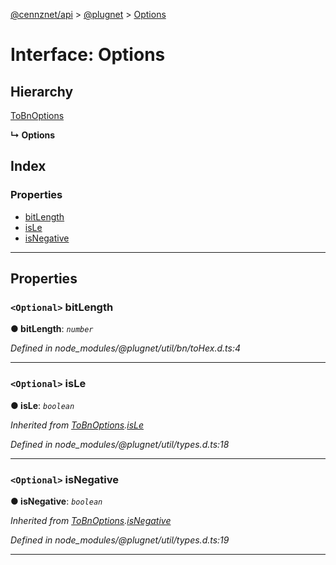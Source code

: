 [@cennznet/api](../README.md) > [@plugnet](../modules/_plugnet.md) > [Options](../interfaces/_plugnet.options-1.md)

# Interface: Options

## Hierarchy

 [ToBnOptions](_plugnet.tobnoptions.md)

**↳ Options**

## Index

### Properties

* [bitLength](_plugnet.options-1.md#bitlength)
* [isLe](_plugnet.options-1.md#isle)
* [isNegative](_plugnet.options-1.md#isnegative)

---

## Properties

<a id="bitlength"></a>

### `<Optional>` bitLength

**● bitLength**: *`number`*

*Defined in node_modules/@plugnet/util/bn/toHex.d.ts:4*

___
<a id="isle"></a>

### `<Optional>` isLe

**● isLe**: *`boolean`*

*Inherited from [ToBnOptions](_plugnet.tobnoptions.md).[isLe](_plugnet.tobnoptions.md#isle)*

*Defined in node_modules/@plugnet/util/types.d.ts:18*

___
<a id="isnegative"></a>

### `<Optional>` isNegative

**● isNegative**: *`boolean`*

*Inherited from [ToBnOptions](_plugnet.tobnoptions.md).[isNegative](_plugnet.tobnoptions.md#isnegative)*

*Defined in node_modules/@plugnet/util/types.d.ts:19*

___

